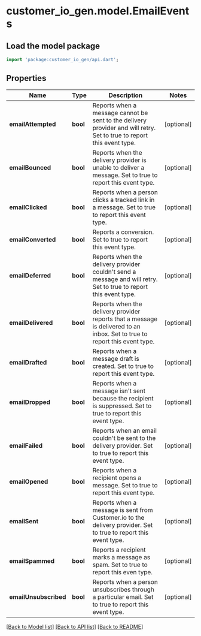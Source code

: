 # customer_io_gen.model.EmailEvents

## Load the model package
```dart
import 'package:customer_io_gen/api.dart';
```

## Properties
Name | Type | Description | Notes
------------ | ------------- | ------------- | -------------
**emailAttempted** | **bool** | Reports when a message cannot be sent to the delivery provider and will retry. Set to true to report this event type. | [optional] 
**emailBounced** | **bool** | Reports when the delivery provider is unable to deliver a message. Set to true to report this event type. | [optional] 
**emailClicked** | **bool** | Reports when a person clicks a tracked link in a message. Set to true to report this event type. | [optional] 
**emailConverted** | **bool** | Reports a conversion. Set to true to report this event type. | [optional] 
**emailDeferred** | **bool** | Reports when the delivery provider couldn't send a message and will retry. Set to true to report this event type. | [optional] 
**emailDelivered** | **bool** | Reports when the delivery provider reports that a message is delivered to an inbox. Set to true to report this event type. | [optional] 
**emailDrafted** | **bool** | Reports when a message draft is created. Set to true to report this event type. | [optional] 
**emailDropped** | **bool** | Reports when a message isn't sent because the recipient is suppressed. Set to true to report this event type. | [optional] 
**emailFailed** | **bool** | Reports when an email couldn't be sent to the delivery provider. Set to true to report this event type. | [optional] 
**emailOpened** | **bool** | Reports when a recipient opens a message. Set to true to report this event type. | [optional] 
**emailSent** | **bool** | Reports when a message is sent from Customer.io to the delivery provider. Set to true to report this event type. | [optional] 
**emailSpammed** | **bool** | Reports a recipient marks a message as spam. Set to true to report this even type. | [optional] 
**emailUnsubscribed** | **bool** | Reports when a person unsubscribes through a particular email. Set to true to report this event type. | [optional] 

[[Back to Model list]](../README.md#documentation-for-models) [[Back to API list]](../README.md#documentation-for-api-endpoints) [[Back to README]](../README.md)


